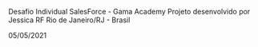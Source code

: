 Desafio Individual SalesForce - Gama Academy
Projeto desenvolvido por Jessica RF
Rio de Janeiro/RJ - Brasil

05/05/2021